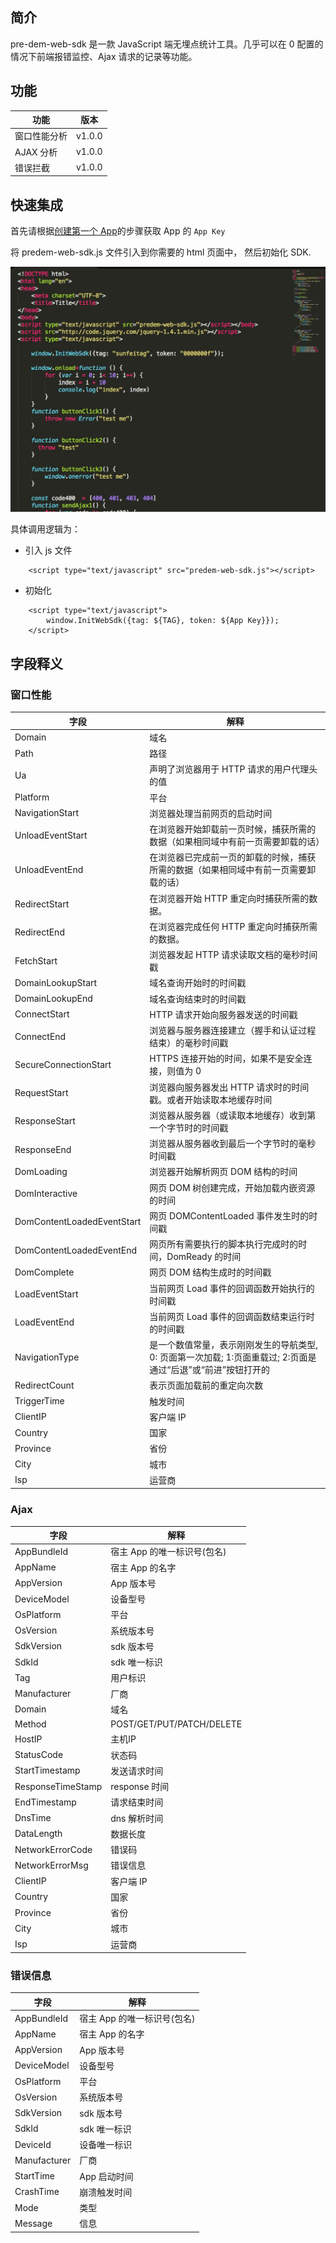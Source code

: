 ## 简介

pre-dem-web-sdk 是一款 JavaScript 端无埋点统计工具。几乎可以在 0 配置的情况下前端报错监控、Ajax 请求的记录等功能。


## 功能

| 功能 | 版本 |
| - | - |
| 窗口性能分析 | v1.0.0 |
| AJAX 分析 | v1.0.0 |
| 错误拦截 | v1.0.0 |

## 快速集成
首先请根据[创建第一个 App](quickstart/init)的步骤获取 App 的 `App Key`

将 predem-web-sdk.js 文件引入到你需要的 html 页面中， 然后初始化 SDK.

![](_media/websdk-init.png)

具体调用逻辑为：

- 引入 js 文件
```
    <script type="text/javascript" src="predem-web-sdk.js"></script>
```

- 初始化
```
    <script type="text/javascript">
        window.InitWebSdk({tag: ${TAG}, token: ${App Key}});
    </script>
```

## 字段释义
### 窗口性能

| 字段 | 解释 |
| - | - |
| Domain | 域名 |
| Path | 路径 |
| Ua | 声明了浏览器用于 HTTP 请求的用户代理头的值 |
| Platform | 平台 |
| NavigationStart | 浏览器处理当前网页的启动时间 |
| UnloadEventStart | 在浏览器开始卸载前一页时候，捕获所需的数据（如果相同域中有前一页需要卸载的话） |
| UnloadEventEnd | 在浏览器已完成前一页的卸载的时候，捕获所需的数据（如果相同域中有前一页需要卸载的话） |
| RedirectStart | 在浏览器开始 HTTP 重定向时捕获所需的数据。 |
| RedirectEnd | 在浏览器完成任何 HTTP 重定向时捕获所需的数据。 |
| FetchStart | 浏览器发起 HTTP 请求读取文档的毫秒时间戳 |
| DomainLookupStart | 域名查询开始时的时间戳 |
| DomainLookupEnd | 域名查询结束时的时间戳 |
| ConnectStart | HTTP 请求开始向服务器发送的时间戳 |
| ConnectEnd | 浏览器与服务器连接建立（握手和认证过程结束）的毫秒时间戳 |
| SecureConnectionStart | HTTPS 连接开始的时间，如果不是安全连接，则值为 0 |
| RequestStart | 浏览器向服务器发出 HTTP 请求时的时间戳。或者开始读取本地缓存时间 |
| ResponseStart | 浏览器从服务器（或读取本地缓存）收到第一个字节时的时间戳 |
| ResponseEnd | 浏览器从服务器收到最后一个字节时的毫秒时间戳 |
| DomLoading | 浏览器开始解析网页 DOM 结构的时间 |
| DomInteractive | 网页 DOM 树创建完成，开始加载内嵌资源的时间 |
| DomContentLoadedEventStart | 网页 DOMContentLoaded 事件发生时的时间戳 |
| DomContentLoadedEventEnd | 网页所有需要执行的脚本执行完成时的时间，DomReady 的时间 |
| DomComplete | 网页 DOM 结构生成时的时间戳 |
| LoadEventStart | 当前网页 Load 事件的回调函数开始执行的时间戳 |
| LoadEventEnd | 当前网页 Load 事件的回调函数结束运行时的时间戳 |
| NavigationType | 是一个数值常量，表示刚刚发生的导航类型, 0: 页面第一次加载; 1:页面重载过; 2:页面是通过“后退”或“前进”按钮打开的|
| RedirectCount | 表示页面加载前的重定向次数 |
| TriggerTime | 触发时间 |
| ClientIP | 客户端 IP |
| Country | 国家 |
| Province | 省份 |
| City | 城市 |
| Isp | 运营商 |

### Ajax

| 字段 | 解释 |
| - | - |
| AppBundleId | 宿主 App 的唯一标识号(包名) |
| AppName | 宿主 App 的名字 |
| AppVersion | App 版本号 |
| DeviceModel | 设备型号 |
| OsPlatform | 平台 |
| OsVersion | 系统版本号 |
| SdkVersion | sdk 版本号 |
| SdkId | sdk 唯一标识 |
| Tag | 用户标识 |
| Manufacturer | 厂商 |
| Domain | 域名 |
| Method | POST/GET/PUT/PATCH/DELETE |
| HostIP | 主机IP |
| StatusCode | 状态码 |
| StartTimestamp | 发送请求时间 |
| ResponseTimeStamp | response 时间 |
| EndTimestamp | 请求结束时间 |
| DnsTime | dns 解析时间 |
| DataLength | 数据长度 |
| NetworkErrorCode | 错误码 |
| NetworkErrorMsg | 错误信息 |
| ClientIP | 客户端 IP |
| Country | 国家 |
| Province | 省份 |
| City | 城市 |
| Isp | 运营商 |


### 错误信息

| 字段 | 解释 |
| - | - |
| AppBundleId | 宿主 App 的唯一标识号(包名) |
| AppName | 宿主 App 的名字 |
| AppVersion | App 版本号 |
| DeviceModel | 设备型号 |
| OsPlatform | 平台 |
| OsVersion | 系统版本号 |
| SdkVersion | sdk 版本号 |
| SdkId | sdk 唯一标识 |
| DeviceId | 设备唯一标识 |
| Manufacturer | 厂商 |
| StartTime | App 启动时间 |
| CrashTime | 崩溃触发时间 |
| Mode | 类型 |
| Message | 信息 |



